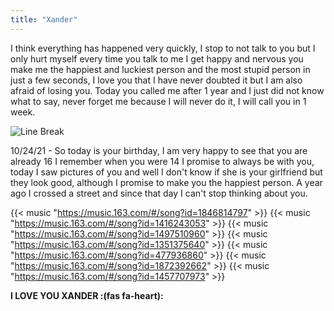 ```yaml
---
title: "Xander"
---
```

I think everything has happened very quickly, I stop to not talk to you but I only hurt myself every time you talk to me I get happy and nervous you make me the happiest and luckiest person and the most stupid person in just a few seconds, I love you that I have never doubted it but I am also afraid of losing you. Today you called me after 1 year and I just did not know what to say, never forget me because I will never do it, I will call you in 1 week.

![Line Break]()

10/24/21 - So today is your birthday, I am very happy to see that you are already 16 I remember when you were 14 I promise to always be with you, today I saw pictures of you and well I don't know if she is your girlfriend but they look good, although I promise to make you the happiest person. A year ago I crossed a street and since that day I can't stop thinking about you.
<!--
 tweet 1452250497440694272 
-->
{{< music "https://music.163.com/#/song?id=1846814797" >}}
{{< music "https://music.163.com/#/song?id=1416243053" >}}
{{< music "https://music.163.com/#/song?id=1497510960" >}}
{{< music "https://music.163.com/#/song?id=1351375640" >}}
{{< music "https://music.163.com/#/song?id=477936860" >}}
{{< music "https://music.163.com/#/song?id=1872392662" >}}
{{< music "https://music.163.com/#/song?id=1457707973" >}}

**I LOVE YOU XANDER :(fas fa-heart):**